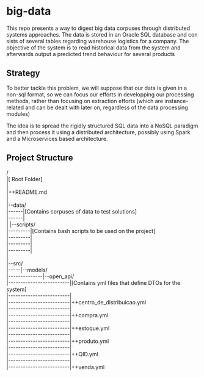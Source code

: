 # big-data

This repo presents a way to digest big data corpuses through distributed
systems approaches. The data is stored in an Oracle SQL database and con
sists of several tables regarding warehouse logistics for a company.
The objective of the system is to read historical data from the system
and afterwards output a predicted trend behaviour for several products



## Strategy

To better tackle this problem, we will suppose that our data is given in a non-sql format, so we can focus our efforts in developping our processing methods, rather than focusing on extraction efforts (which are instance-related and can be dealt with later on, regardless of the data processing modules)

The idea is to spread the rigidly structured SQL data into a NoSQL paradigm and then process it using a distributed architecture, possibly using Spark and a Microservices based architecture.




## Project Structure

/  
|[ Root Folder]  
|  
|++README.md   
|  
|--data/  
|------|[Contains corpuses of data to test solutions]  
|------|    
|
|--scripts/  
|---------|[Contains bash scripts to be used on the project]  
|---------|  
|---------|  
|---------|  
|  
|--src/  
|-----|--models/  
|--------------|--open_api/  
|-------------------------|[Contains yml files that define DTOs for the system]  
|-------------------------|  
|-------------------------|++centro_de_distribuicao.yml  
|-------------------------|  
|-------------------------|++compra.yml  
|-------------------------|  
|-------------------------|++estoque.yml  
|-------------------------|  
|-------------------------|++produto.yml  
|-------------------------|  
|-------------------------|++QID.yml  
|-------------------------|  
|-------------------------|++venda.yml  
